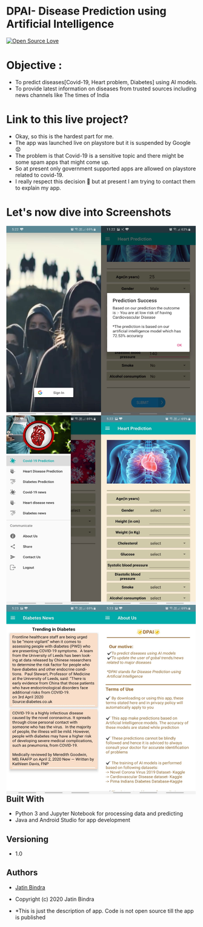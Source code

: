 # DPAI- Disease Prediction using Artificial Intelligence

[![Open Source Love](https://badges.frapsoft.com/os/v2/open-source.svg?v=102)](https://github.com/jb1998)  &nbsp;&nbsp;


# Objective : 

* To predict diseases[Covid-19, Heart problem, Diabetes] using AI models. 
* To provide latest information on diseases from trusted sources including news channels like The times of India 

# Link to this live project? 

* Okay, so this is the hardest part for me.  
* The app was launched live on playstore but it is suspended by Google 😟
* The problem is that Covid-19 is a sensitive topic and there might be some spam apps that might come up.
* So at present only government supported apps are allowed on playstore related to covid-19.
* I really respect this decision 🌟 but at present I am trying to contact them to explain my app.

# Let's now dive into Screenshots

<img src="WhatsApp%20Image%202020-04-09%20at%205.27.15%20PM%20(1).jpeg" height="500" width="250" align="left" >
<img src="WhatsApp%20Image%202020-04-09%20at%2011.24.24%20PM.jpeg" height="500" width="250" align="left" >

<img src="WhatsApp%20Image%202020-04-09%20at%205.27.15%20PM.jpeg" height="500" width="250" align="left" >
<img src="WhatsApp%20Image%202020-04-09%20at%205.27.15%20PM%20(2).jpeg" height="500" width="250" align="left" >
<img src="WhatsApp%20Image%202020-04-09%20at%205.27.15%20PM%20(5).jpeg" height="500" width="250" align="left" >
<img src="WhatsApp%20Image%202020-04-09%20at%205.27.15%20PM%20(6).jpeg" height="500" width="250" align="left" >

#
#

#
#
#
#

#
#
#
#
#
#
#
#


#
#
#
#

#
#
#
#
#
#
#
#


#
#

#
#

## Built With

* Python 3 and Jupyter Notebook for processing data and predicting
* Java and Android Studio for app development


## Versioning

* 1.0

## Authors

-  [Jatin Bindra](https://www.linkedin.com/in/jb1998/)

- Copyright (c) 2020 Jatin Bindra



- *This is just the description of app. Code is not open source till the app is published
